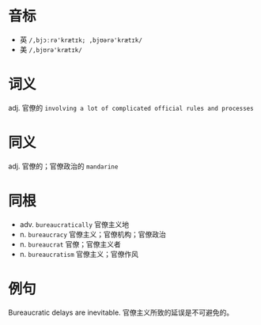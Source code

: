 # 音标

- 英 `/,bjɔːrə'krætɪk; ,bjʊərə'krætɪk/`
- 美 `/,bjʊrə'krætɪk/`

# 词义

adj. 官僚的
`involving a lot of complicated official rules and processes`

# 同义

adj. 官僚的；官僚政治的
`mandarine`

# 同根

- adv. `bureaucratically` 官僚主义地
- n. `bureaucracy` 官僚主义；官僚机构；官僚政治
- n. `bureaucrat` 官僚；官僚主义者
- n. `bureaucratism` 官僚主义；官僚作风

# 例句

Bureaucratic delays are inevitable.
官僚主义所致的延误是不可避免的。


